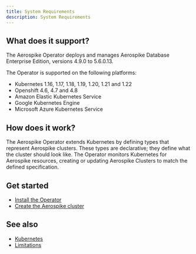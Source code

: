 ```yaml
---
title: System Requirements
description: System Requirements
---
```


## What does it support?

The Aerospike Operator deploys and manages Aerospike Database Enterprise Edition, versions 4.9.0 to 5.6.0.13.  

The Operator is supported on the following platforms:

 * Kubernetes 1.16, 1.17, 1.18, 1.19, 1.20, 1.21 and 1.22
 * Openshift 4.6, 4.7 and 4.8
 * Amazon Elastic Kubernetes Service 
 * Google Kubernetes Engine
 * Microsoft Azure Kubernetes Service

## How does it work?

The Aerospike Operator extends Kubernetes by defining types that represent Aerospike clusters. These types are declarative; they define what the cluster should look like. The Operator monitors Kubernetes for Aerospike resources, creating or updating Aerospike Clusters to match the defined specification. 

## Get started
 * [Install the Operator](Install-the-Operator-on-Kubernetes.md)
 * [Create the Aerospike cluster](Create-Aerospike-cluster.md)

## See also
 * [Kubernetes](https://kubernetes.io)
 * [Limitations](Limitations.md)